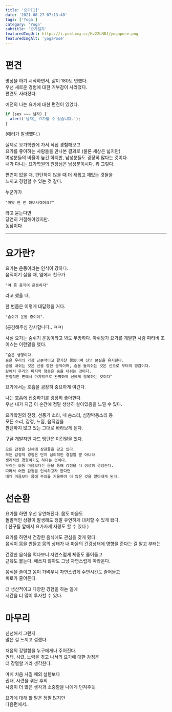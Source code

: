 ```yaml
---
title: '요가[1]'
date: '2021-08-27 07:13:40'
tags: ['Yoga']
category: 'Yoga'
subtitle: '요가일지'
featuredImgUrl: https://i.postimg.cc/Kv22bNBJ/yogapose.png
featuredImgAlt: 'yogaPose'
---
```


# 편견

명상을 하기 시작하면서, 삶이 180도 변했다.  
우선 새로운 경험에 대한 거부감이 사라졌다.  
편견도 사라졌다.

예전의 나는 요가에 대한 편견이 있었다.

```js
if (sex === 남자) {
  alert('남자는 요가할 수 없습니다.');
}
```

(에러가 발생했다.)

실제로 요가학원에 가서 직접 경험해보고  
요가를 좋아하는 사람들을 만나본 결과로 (물론 세상은 넓지만)  
여성분들의 비율이 높긴 하지만, 남성분들도 굉장히 많다는 것이다.  
내가 다니는 요가학원의 원장님은 남성분이시다. 뭐 그렇다.

편견이 없을 때, 판단하지 않을 때 더 새롭고 재밌는 것들을  
느끼고 경험할 수 있는 것 같다.

누군가가

```
"마약 한 번 해보시겠어요?"
```

라고 묻는다면  
당연히 거절해야겠지만.  
농담이다.

---

# 요가란?

요가는 운동이라는 인식이 강하다.  
움직이기 싫을 때, 옆에서 친구가

```
"야 좀 움직여 운동하자"
```

라고 했을 때,

한 번쯤은 이렇게 대답했을 거다.

```
"숨쉬기 운동 중이야".
```

(공감해주심 감사합니다.. ㅋㅋ)

사실 요가는 숨쉬기 운동이라고 봐도 무방하다.
아쉬탕가 요가를 개발한 사람
파타비 조이스는 이런말을 했다.

```
“숨은 생명이다.
숨은 우리의 가장 근본적이고 활기찬 행동이며 신의 본질을 유지한다.
숨을 내쉬는 것은 신을 향한 움직이며, 숨을 들이쉬는 것은 신으로 부터의 영감이다.
삶에서 우리의 마지막 행동은 숨을 내쉬는 것이다.
본질적인 면에서 마지막으로 완벽하게 신에게 항복하는 것이다”
```

요가에서는 호흡을 굉장히 중요하게 여긴다.

나는 호흡에 집중하기를 굉장히 좋아한다.  
우선 내가 지금 이 순간에 정말 생생히 살아있음을 느낄 수 있다.

요가학원의 천정, 선풍기 소리, 내 숨소리, 심장박동소리 등  
모든 소리, 감정, 느낌, 움직임을  
판단하지 않고 있는 그대로 바라보게 된다.

구글 개발자인 차드 멩탄은 이런말을 했다.

```
모든 감정은 신체에 상관물을 갖고 있다.
모든 감정적 경험은 단지 심리적인 경험일 뿐 아니라
생리적인 경험이기도 하다는 것이다.
우리는 보통 마음보다는 몸을 통해 감정을 더 생생히 경험한다.
따라서 어떤 감정을 인식하고자 한다면
대개 마음보다 몸에 주의를 기울여야 더 많은 것을 알아내게 된다.
```

# 선순환

요가를 하면 우선 유연해진다. 몸도 마음도  
돌발적인 상황이 발생해도 정말 유연하게 대처할 수 있게 됐다.  
( 친구들 앞에서 요가자세 자랑도 할 수 있다 )

요가를 하면서 건강한 음식에도 관심을 갖게 됐다.  
음식이 몸을 만들고 몸의 상태가 내 마음의 건강상태에 영향을 준다는 걸 알고 부터는

건강한 음식을 먹다보니 자연스럽게 체중도 줄어들고  
근육도 붙는다. 애쓰지 않아도 그냥 자연스럽게 따라온다.

음식을 줄이고 몸이 가벼우니 자연스럽게 수면시간도 줄어들고  
피로가 줄어든다.

더 생산적이고 다양한 경험을 하는 일에  
시간을 더 많이 투자할 수 있다.

# 마무리

신선해서 그런지  
많은 걸 느끼고 설렜다.

처음의 강렬함을 누구에게나 주어진다.  
권태, 시련, 노력을 겪고 나서의 요가에 대한 감정은  
더 강렬할 거라 생각한다.

마치 처음 사귈 때의 설렘보다  
권태, 시련을 겪은 후의  
사랑이 더 많은 생각과 소중함을 나에게 던져주듯.

요가에 대해 할 말은 정말 많지만  
다음편에서..
